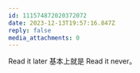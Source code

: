 ```yaml
---
id: 111574872020372072
date: 2023-12-13T19:57:16.847Z
reply: false
media_attachments: 0
---
```


Read it later 基本上就是 Read it never。

